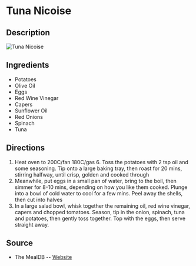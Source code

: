 # Tuna Nicoise

## Description
![Tuna Nicoise](https://www.themealdb.com/images/media/meals/yypwwq1511304979.jpg "Tuna Nicoise")

## Ingredients
- Potatoes
- Olive Oil
- Eggs
- Red Wine Vinegar
- Capers
- Sunflower Oil
- Red Onions
- Spinach
- Tuna

## Directions
1. Heat oven to 200C/fan 180C/gas 6. Toss the potatoes with 2 tsp oil and some seasoning. Tip onto a large baking tray, then roast for 20 mins, stirring halfway, until crisp, golden and cooked through
2. Meanwhile, put eggs in a small pan of water, bring to the boil, then simmer for 8-10 mins, depending on how you like them cooked. Plunge into a bowl of cold water to cool for a few mins. Peel away the shells, then cut into halves
3. In a large salad bowl, whisk together the remaining oil, red wine vinegar, capers and chopped tomatoes. Season, tip in the onion, spinach, tuna and potatoes, then gently toss together. Top with the eggs, then serve straight away.

## Source

- The MealDB -- [Website](https://themealdb.com/)

